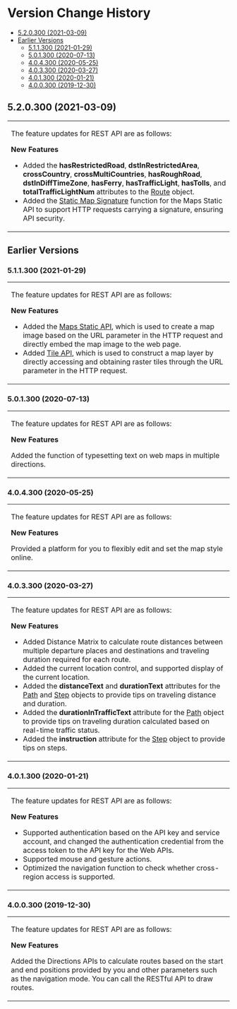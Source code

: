 # Version Change History<a name="EN-US_TOPIC_0000001145723491"></a>

-   [5.2.0.300 \(2021-03-09\)](#section69366915613)
-   [Earlier Versions](#section1267344102016)
    -   [5.1.1.300 \(2021-01-29\)](#section105554438564)
    -   [5.0.1.300 \(2020-07-13\)](#section139518962516)
    -   [4.0.4.300 \(2020-05-25\)](#section9567534112411)
    -   [4.0.3.300 \(2020-03-27\)](#section590563072416)
    -   [4.0.1.300 \(2020-01-21\)](#section17225559183516)
    -   [4.0.0.300 \(2019-12-30\)](#section81811356164617)


## 5.2.0.300 \(2021-03-09\)<a name="section69366915613"></a>

<a name="simpletable99361193619"></a>
<table id="simpletable99361193619"><tr id="strow109368916619"><td valign="top" id="stentry129368916611"><p id="p12936993617"><a name="p12936993617"></a><a name="p12936993617"></a>The feature updates for REST API are as follows:</p>
<p id="p139366917616"><a name="p139366917616"></a><a name="p139366917616"></a><strong id="b1073192211142"><a name="b1073192211142"></a><a name="b1073192211142"></a>New Features</strong></p>
<a name="ul18330212103915"></a><a name="ul18330212103915"></a><ul id="ul18330212103915"><li>Added the <strong id="b12771853121418"><a name="b12771853121418"></a><a name="b12771853121418"></a>hasRestrictedRoad</strong>, <strong id="b15541654121411"><a name="b15541654121411"></a><a name="b15541654121411"></a>dstInRestrictedArea</strong>, <strong id="b981814556147"><a name="b981814556147"></a><a name="b981814556147"></a>crossCountry</strong>, <strong id="b457135712148"><a name="b457135712148"></a><a name="b457135712148"></a>crossMultiCountries</strong>, <strong id="b9384175821414"><a name="b9384175821414"></a><a name="b9384175821414"></a>hasRoughRoad</strong>, <strong id="b47734598143"><a name="b47734598143"></a><a name="b47734598143"></a>dstInDiffTimeZone</strong>, <strong id="b9217117159"><a name="b9217117159"></a><a name="b9217117159"></a>hasFerry</strong>, <strong id="b17785211518"><a name="b17785211518"></a><a name="b17785211518"></a>hasTrafficLight</strong>, <strong id="b76352331513"><a name="b76352331513"></a><a name="b76352331513"></a>hasTolls</strong>, and <strong id="b17777134151515"><a name="b17777134151515"></a><a name="b17777134151515"></a>totalTrafficLightNum</strong> attributes to the <a href="en-us_topic_0000001099003516.md#section05097566301">Route</a> object.</li><li>Added the <a href="web-static-map-introduction.md#section934413612518">Static Map Signature</a> function for the Maps Static API to support HTTP requests carrying a signature, ensuring API security.</li></ul>
</td>
</tr>
</table>

## Earlier Versions<a name="section1267344102016"></a>

### 5.1.1.300 \(2021-01-29\)<a name="section105554438564"></a>

<a name="simpletable7762229155115"></a>
<table id="simpletable7762229155115"><tr id="strow87621929105112"><td valign="top" id="stentry476212910515"><p id="p47741373317"><a name="p47741373317"></a><a name="p47741373317"></a>The feature updates for REST API are as follows:</p>
<p id="p637211319241"><a name="p637211319241"></a><a name="p637211319241"></a><strong id="b15269531132014"><a name="b15269531132014"></a><a name="b15269531132014"></a>New Features</strong></p>
<a name="ul15372713132417"></a><a name="ul15372713132417"></a><ul id="ul15372713132417"><li>Added the <a href="web-static-map-introduction.md">Maps Static API</a>, which is used to create a map image based on the URL parameter in the HTTP request and directly embed the map image to the web page.</li><li>Added <a href="web-tile-api-introduction.md">Tile API</a>, which is used to construct a map layer by directly accessing and obtaining raster tiles through the URL parameter in the HTTP request.</li></ul>
</td>
</tr>
</table>

### 5.0.1.300 \(2020-07-13\)<a name="section139518962516"></a>

<a name="simpletable23194439298"></a>
<table id="simpletable23194439298"><tr id="strow1131915439294"><td valign="top" id="stentry19319184316299"><p id="p122003291320"><a name="p122003291320"></a><a name="p122003291320"></a>The feature updates for REST API are as follows:</p>
<p id="p13961191254"><a name="p13961191254"></a><a name="p13961191254"></a><strong id="b4747152113314"><a name="b4747152113314"></a><a name="b4747152113314"></a>New Features</strong></p>
<p id="p3757142016479"><a name="p3757142016479"></a><a name="p3757142016479"></a>Added the function of typesetting text on web maps in multiple directions. </p>
</td>
</tr>
</table>

### 4.0.4.300 \(2020-05-25\)<a name="section9567534112411"></a>

<a name="simpletable105671334172416"></a>
<table id="simpletable105671334172416"><tr id="strow856853412418"><td valign="top" id="stentry1568163414243"><p id="p2457671039"><a name="p2457671039"></a><a name="p2457671039"></a>The feature updates for REST API are as follows:</p>
<p id="p156843442413"><a name="p156843442413"></a><a name="p156843442413"></a><strong id="b122611310163316"><a name="b122611310163316"></a><a name="b122611310163316"></a>New Features</strong></p>
<p id="p1948312619415"><a name="p1948312619415"></a><a name="p1948312619415"></a>Provided a platform for you to flexibly edit and set the map style online. </p>
</td>
</tr>
</table>

### 4.0.3.300 \(2020-03-27\)<a name="section590563072416"></a>

<a name="simpletable10905133062419"></a>
<table id="simpletable10905133062419"><tr id="strow79051230132415"><td valign="top" id="stentry5906193052416"><p id="p10253417313"><a name="p10253417313"></a><a name="p10253417313"></a>The feature updates for REST API are as follows:</p>
<p id="p179061430182418"><a name="p179061430182418"></a><a name="p179061430182418"></a><strong id="b51041773417"><a name="b51041773417"></a><a name="b51041773417"></a>New Features</strong></p>
<a name="ul090617300240"></a><a name="ul090617300240"></a><ul id="ul090617300240"><li>Added Distance Matrix to calculate route distances between multiple departure places and destinations and traveling duration required for each route.</li><li>Added the current location control, and supported display of the current location.</li><li>Added the <strong id="b102736283340"><a name="b102736283340"></a><a name="b102736283340"></a>distanceText</strong> and <strong id="b1127918284349"><a name="b1127918284349"></a><a name="b1127918284349"></a>durationText</strong> attributes for the <a href="en-us_topic_0000001099003516.md#section1617173616304">Path</a> and <a href="en-us_topic_0000001099003516.md#section8706417143120">Step</a> objects to provide tips on traveling distance and duration. </li><li>Added the <strong id="b123661857103420"><a name="b123661857103420"></a><a name="b123661857103420"></a>durationInTrafficText</strong> attribute for the <a href="en-us_topic_0000001099003516.md#section1617173616304">Path</a> object to provide tips on traveling duration calculated based on real-time traffic status.</li><li>Added the <strong id="b1698891615351"><a name="b1698891615351"></a><a name="b1698891615351"></a>instruction</strong> attribute for the <a href="en-us_topic_0000001099003516.md#section8706417143120">Step</a> object to provide tips on steps.</li></ul>
</td>
</tr>
</table>

### 4.0.1.300 \(2020-01-21\)<a name="section17225559183516"></a>

<a name="simpletable422617598359"></a>
<table id="simpletable422617598359"><tr id="strow1622665917354"><td valign="top" id="stentry132263592353"><p id="p8766185581316"><a name="p8766185581316"></a><a name="p8766185581316"></a>The feature updates for REST API are as follows:</p>
<p id="p196631337173914"><a name="p196631337173914"></a><a name="p196631337173914"></a><strong id="b373092602416"><a name="b373092602416"></a><a name="b373092602416"></a>New Features</strong></p>
<a name="ul3663133713912"></a><a name="ul3663133713912"></a><ul id="ul3663133713912"><li>Supported authentication based on the API key and service account, and changed the authentication credential from the access token to the API key for the Web APIs.</li><li>Supported mouse and gesture actions. </li><li>Optimized the navigation function to check whether cross-region access is supported.</li></ul>
</td>
</tr>
</table>

### 4.0.0.300 \(2019-12-30\)<a name="section81811356164617"></a>

<a name="simpletable118145624611"></a>
<table id="simpletable118145624611"><tr id="strow118114565468"><td valign="top" id="stentry318111568464"><p id="p153451959171316"><a name="p153451959171316"></a><a name="p153451959171316"></a>The feature updates for REST API are as follows:</p>
<p id="p198761381710"><a name="p198761381710"></a><a name="p198761381710"></a><strong id="b481194302413"><a name="b481194302413"></a><a name="b481194302413"></a>New Features</strong></p>
<p id="p10457115017392"><a name="p10457115017392"></a><a name="p10457115017392"></a>Added the Directions APIs to calculate routes based on the start and end positions provided by you and other parameters such as the navigation mode. You can call the RESTful API to draw routes.</p>
</td>
</tr>
</table>

